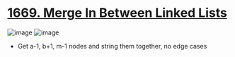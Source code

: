 # [1669. Merge In Between Linked Lists](https://leetcode.com/problems/merge-in-between-linked-lists/)
![image](https://github.com/underscore-en/leetcode/assets/52004879/23a09d74-554a-40fe-9097-67b2a71982d7)
![image](https://github.com/underscore-en/leetcode/assets/52004879/28f3a9b1-b162-4000-bc40-7dff96d12729)
* Get a-1, b+1, m-1 nodes and string them together, no edge cases
